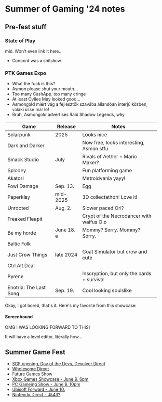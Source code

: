 # Summer of Gaming '24 notes

## Pre-fest stuff

### State of Play

mid. Won't even link it here...

- Concord was a shitshow

### PTK Games Expo

- What the fuck is this?
- Asmon please shut your mouth...
- Too many CashApp, too many cringe
- At least Ovilee May looked good...
- Asmongold miért vág a fejlesztők szavába állandóan interjú közben, valaki üsse már le!
- Bruh, Asmongold advertises Raid Shadow Legends, why

| Game                   | Release    | Notes                                      |
| ---------------------- | ---------- | ------------------------------------------ |
| Solarpunk              | 2025       | Looks nice                                 |
| Dark and Darker        |            | Now free, looks interesting, Asmon stfu    |
| Smack Studio           | July       | Rivals of Aether + Mario Maker?            |
| Splodey                |            | Fun platforming game                       |
| Akatori                |            | Metroidvania yayy!                         |
| Fowl Damage            | Sep. 13.   | Egg                                        |
| Paperklay              | mid-2025   | 3D collectathon! Love it!                  |
| Unrooted               | Aug. 2.    | Slower paced Ori?                          |
| Freaked Fleapit        |            | Crypt of the Necrodancer with waifus O.o   |
| Be my horde            | June 18. e | Mommy? Sorry. Mommy? Sorry.                |
| Baltic Folk            |            |                                            |
| Just Crow Things       | late 2024  | Goat Simulator but crow and cute           |
| Ctrl.Alt.Deal          |            |                                            |
| Pyrene                 |            | Inscryption, but only the cards + survival |
| Enotria: The Last Song | Sep. 19.   | Cool looking soulslike                     |

Okay, I got bored, that's it. Here's my favorite from this showcase:

#### Screenbound

OMG I WAS LOOKING FORWARD TO THIS!

It will have a level editor, literally how...

## Summer Game Fest



- [SGF opening, Day of the Devs, Devolver Direct](./SGF.md)
- [Wholesome Direct](./wholesome.md)
- [Future Games Show](./future.md)
- [Xbox Games Showcase - June 9. 6pm](./)
- [PC Gameing Show - June 9. 10pm](./)
- [Ubisoft Forward - June 10.](./)
- [Nintendo Direct - J&43?](./)
